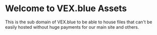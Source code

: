 # Welcome to VEX.blue Assets
This is the sub domain of VEX.blue to be able to house files that can't be easily hosted without huge payments for our main site and others.
